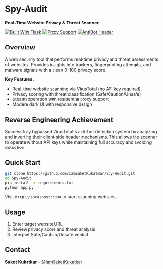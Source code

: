 # Spy-Audit
**Real-Time Website Privacy & Threat Scanner**

[![Built With Flask](https://img.shields.io/badge/Built%20With-Flask-blue?style=flat-square)](https://flask.palletsprojects.com/)
[![Proxy Support](https://img.shields.io/badge/Proxy%20Support-Yes-green?style=flat-square)]()
[![AntiBot Header](https://img.shields.io/badge/AntiBot%20Header-Reversed%20Values-red?style=flat-square)]()

## Overview

A web security tool that performs real-time privacy and threat assessments of websites. Provides insights into trackers, fingerprinting attempts, and malware signals with a clean 0-100 privacy score.

**Key Features:**
- Real-time website scanning via VirusTotal (no API key required)
- Privacy scoring with threat classification (Safe/Caution/Unsafe)
- Stealth operation with residential proxy support
- Modern dark UI with responsive design

## Reverse Engineering Achievement

Successfully bypassed VirusTotal's anti-bot detection system by analyzing and inverting their client-side header mechanisms. This allows the scanner to operate without API keys while maintaining full accuracy and avoiding detection.

## Quick Start

```bash
git clone https://github.com/IamSaketKukatmar/Spy-Audit.git
cd Spy-Audit
pip install -r requirements.txt
python app.py
```

Visit `http://localhost:5000` to start scanning websites.

## Usage

1. Enter target website URL
2. Review privacy score and threat analysis
3. Interpret Safe/Caution/Unsafe verdict

## Contact

**Saket Kukatkar** - [@IamSaketKukatkar](https://github.com/saket-kukatkar)